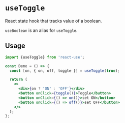 # `useToggle`

React state hook that tracks value of a boolean.

`useBoolean` is an alias for `useToggle`.

## Usage

```jsx
import {useToggle} from 'react-use';

const Demo = () => {
  const [on, { on, off, toggle }] = useToggle(true);

  return (
    <>
      <div>{on ? 'ON' : 'OFF'}</div>
      <button onClick={toggle()}>Toggle</button>
      <button onClick={() => on()}>set ON</button>
      <button onClick={() => off()}>set OFF</button>
    </>
  );
};
```

